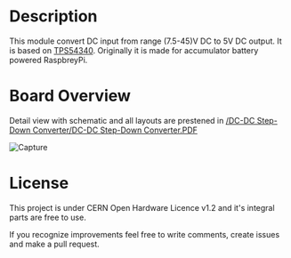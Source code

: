 # Description

This module convert DC input from range (7.5-45)V DC to 5V DC output. It is based on [TPS54340](http://www.ti.com/lit/ds/symlink/tps54340.pdf). Originally it is made for accumulator battery powered RaspbreyPi.

# Board Overview
Detail view with schematic and all layouts are prestened in [/DC-DC Step-Down Converter/DC-DC Step-Down Converter.PDF](https://github.com/srdjanStankovic/dc-dc-step-down-converter/blob/master/DC-DC%20Step-Down%20Converter/DC-DC%20Step-Down%20Converter.PDF)

![Capture](https://user-images.githubusercontent.com/8199494/57972229-d90c5f00-7997-11e9-932b-e24429e63294.PNG)

# License

This project is under CERN Open Hardware Licence v1.2 and it's integral parts are free to use.

If you recognize improvements feel free to write comments, create issues and make a pull request.
